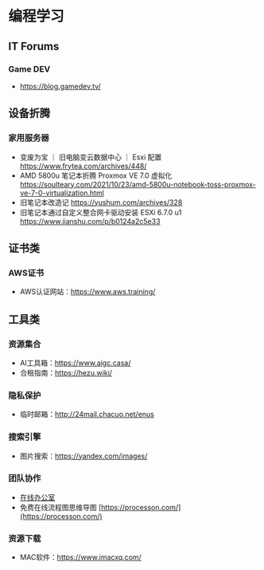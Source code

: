 # 编程学习

## IT Forums

### Game DEV

- https://blog.gamedev.tv/

## 设备折腾

### 家用服务器

- 变废为宝 ｜ 旧电脑变云数据中心 ｜ Esxi 配置 https://www.frytea.com/archives/448/
- AMD 5800u 笔记本折腾 Proxmox VE 7.0 虚拟化 https://soulteary.com/2021/10/23/amd-5800u-notebook-toss-proxmox-ve-7-0-virtualization.html
- 旧笔记本改造记 https://yushum.com/archives/328
- 旧笔记本通过自定义整合网卡驱动安装 ESXi 6.7.0 u1 https://www.jianshu.com/p/b0124a2c5e33

## 证书类

### AWS证书

- AWS认证网站：https://www.aws.training/

## 工具类

### 资源集合

- AI工具箱：https://www.aigc.casa/
- 合租指南：https://hezu.wiki/

### 隐私保护

- 临时邮箱：http://24mail.chacuo.net/enus

### 搜索引擎

- 图片搜索：https://yandex.com/images/

### 团队协作

- [在线办公室](https://app.gather.town/invite?token=YiFlG7nMRtShur_PGtIq)
- 免费在线流程图思维导图 [https://processon.com/](https://processon.com/)

### 资源下载

- MAC软件：https://www.imacxq.com/
